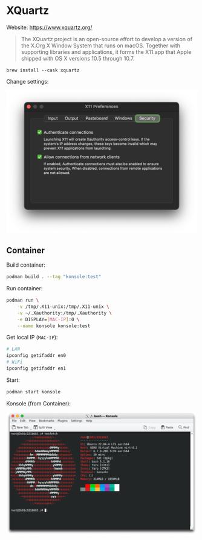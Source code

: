 # XQuartz

Website: <https://www.xquartz.org/>

> The XQuartz project is an open-source effort to develop a version of the X.Org X Window System that runs on macOS.
> Together with supporting libraries and applications, it forms the X11.app that Apple shipped with OS X versions 10.5 through 10.7.

```shell
brew install --cask xquartz
```

Change settings:

![Screenshot: XQuartz Security Settings](./xquartz-settings-security.png)

## Container

Build container:

```bash
podman build . --tag "konsole:test"
```

Run container:

```bash
podman run \
    -v /tmp/.X11-unix:/tmp/.X11-unix \
    -v ~/.Xauthority:/tmp/.Xauthority \
    -e DISPLAY=[MAC-IP]:0 \
    --name konsole konsole:test
```

Get local IP (`MAC-IP`):

```bash
# LAN
ipconfig getifaddr en0
# WiFi
ipconfig getifaddr en1
```

Start:

```bash
podman start konsole
```

Konsole (from Container):

![Screenshot: Kondole with neofetch](./neofetch.png)